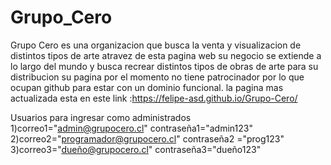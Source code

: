 # Grupo_Cero
Grupo Cero es una organizacion que busca la venta y visualizacion de distintos tipos de arte atravez de esta pagina web
su negocio se extiende a lo largo del mundo y busca recrear distintos tipos de obras de arte para su distribucion
su pagina por el momento no tiene patrocinador por lo que ocupan github para estar con un dominio funcional.
la pagina mas actualizada esta en este link :https://felipe-asd.github.io/Grupo-Cero/

Usuarios para ingresar como administrados
1)correo1="admin@grupocero.cl"
 contraseña1="admin123"
2)correo2="programador@grupocero.cl"
  contraseña2 ="prog123"
3)correo3="dueño@grupocero.cl"
  contraseña3="dueño123"
